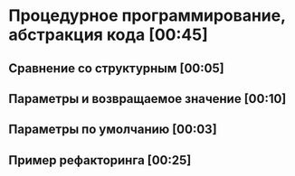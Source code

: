 # Процедурное программирование, абстракция кода [00:45]
## Сравнение со структурным [00:05]
## Параметры и возвращаемое значение [00:10]
## Параметры по умолчанию [00:03]
## Пример рефакторинга [00:25]
